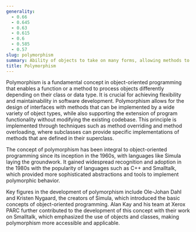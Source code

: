 ```yaml
---
generality:
  - 0.66
  - 0.645
  - 0.63
  - 0.615
  - 0.6
  - 0.585
  - 0.57
slug: polymorphism
summary: Ability of objects to take on many forms, allowing methods to perform differently based on the object that invokes them.
title: Polymorphism
---
```


Polymorphism is a fundamental concept in object-oriented programming that enables a function or a method to process objects differently depending on their class or data type. It is crucial for achieving flexibility and maintainability in software development. Polymorphism allows for the design of interfaces with methods that can be implemented by a wide variety of object types, while also supporting the extension of program functionality without modifying the existing codebase. This principle is implemented through techniques such as method overriding and method overloading, where subclasses can provide specific implementations of methods that are defined in their superclass.

The concept of polymorphism has been integral to object-oriented programming since its inception in the 1960s, with languages like Simula laying the groundwork. It gained widespread recognition and adoption in the 1980s with the popularity of languages such as C++ and Smalltalk, which provided more sophisticated abstractions and tools to implement polymorphic behavior.

Key figures in the development of polymorphism include Ole-Johan Dahl and Kristen Nygaard, the creators of Simula, which introduced the basic concepts of object-oriented programming. Alan Kay and his team at Xerox PARC further contributed to the development of this concept with their work on Smalltalk, which emphasized the use of objects and classes, making polymorphism more accessible and applicable.
